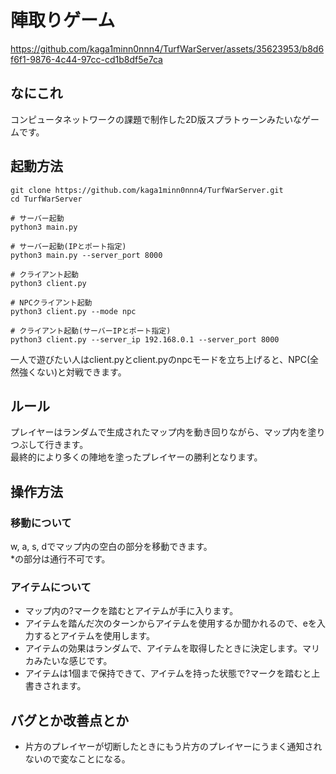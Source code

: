 # 陣取りゲーム

https://github.com/kaga1minn0nnn4/TurfWarServer/assets/35623953/b8d6f6f1-9876-4c44-97cc-cd1b8df5e7ca

## なにこれ
コンピュータネットワークの課題で制作した2D版スプラトゥーンみたいなゲームです。

## 起動方法
    git clone https://github.com/kaga1minn0nnn4/TurfWarServer.git
    cd TurfWarServer

    # サーバー起動
    python3 main.py

    # サーバー起動(IPとポート指定)
    python3 main.py --server_port 8000

    # クライアント起動
    python3 client.py

    # NPCクライアント起動
    python3 client.py --mode npc

    # クライアント起動(サーバーIPとポート指定)
    python3 client.py --server_ip 192.168.0.1 --server_port 8000

一人で遊びたい人はclient.pyとclient.pyのnpcモードを立ち上げると、NPC(全然強くない)と対戦できます。

## ルール
プレイヤーはランダムで生成されたマップ内を動き回りながら、マップ内を塗りつぶして行きます。\
最終的により多くの陣地を塗ったプレイヤーの勝利となります。

## 操作方法
### 移動について
w, a, s, dでマップ内の空白の部分を移動できます。\
*の部分は通行不可です。

### アイテムについて
- マップ内の?マークを踏むとアイテムが手に入ります。
- アイテムを踏んだ次のターンからアイテムを使用するか聞かれるので、eを入力するとアイテムを使用します。
- アイテムの効果はランダムで、アイテムを取得したときに決定します。マリカみたいな感じです。
- アイテムは1個まで保持できて、アイテムを持った状態で?マークを踏むと上書きされます。

## バグとか改善点とか
- 片方のプレイヤーが切断したときにもう片方のプレイヤーにうまく通知されないので変なことになる。
